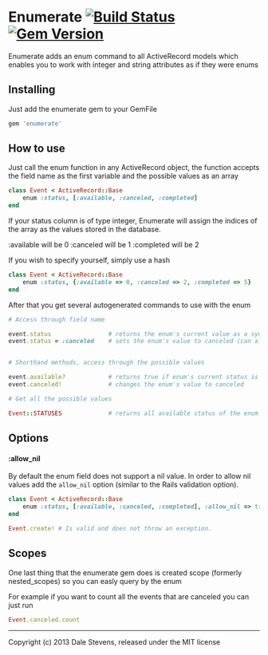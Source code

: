 # Enumerate [![Build Status](https://secure.travis-ci.org/TwilightCoders/enumerate.png)](http://travis-ci.org/TwilightCoders/enumerate) [![Gem Version](https://badge.fury.io/rb/enumerate.png)](http://badge.fury.io/rb/enumerate)

Enumerate adds an enum command to all ActiveRecord models which enables you to work with integer and string attributes as if they were enums

## Installing

Just add the enumerate gem to your GemFile

```ruby
gem 'enumerate'
```

## How to use

Just call the enum function in any ActiveRecord object, the function accepts the field name as the first variable and the possible values as an array

```ruby
class Event < ActiveRecord::Base
    enum :status, [:available, :canceled, :completed]
end
```

If your status column is of type integer, Enumerate will assign the indices of the array as the values stored in the database.

:available will be 0
:canceled will be 1
:completed will be 2

If you wish to specify yourself, simply use a hash

```ruby
class Event < ActiveRecord::Base
    enum :status, {:available => 0, :canceled => 2, :completed => 5}
end
```

After that you get several autogenerated commands to use with the enum

```ruby
# Access through field name

event.status                # returns the enum's current value as a symbol
event.status = :canceled    # sets the enum's value to canceled (can also get a string)


# Shorthand methods, access through the possible values

event.available?            # returns true if enum's current status is available
event.canceled!             # changes the enum's value to canceled

# Get all the possible values

Event::STATUSES             # returns all available status of the enum
```

## Options
#### :allow_nil
By default the enum field does not support a nil value. In order to allow nil values add the `allow_nil` option (similar to the Rails validation option).

```ruby
class Event < ActiveRecord::Base
    enum :status, [:available, :canceled, :completed], :allow_nil => true
end

Event.create! # Is valid and does not throw an exception.
```

## Scopes
One last thing that the enumerate gem does is created scope (formerly nested_scopes) so you can easly query by the enum

For example if you want to count all the events that are canceled you can just run

```ruby
Event.canceled.count
```

---

Copyright (c) 2013 Dale Stevens, released under the MIT license
